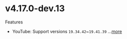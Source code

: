 # v4.17.0-dev.13
Features
- YouTube: Support versions `19.34.42`~`19.41.39` ...[more](https://github.com/ReVanced/revanced-patches/releases/tag/v4.17.0-dev.13)
